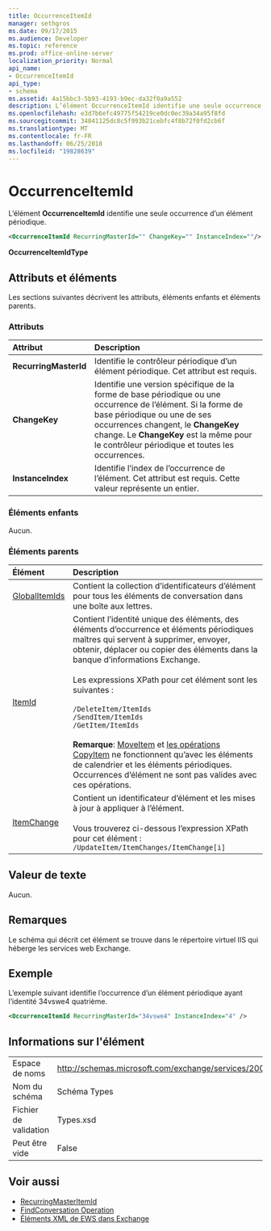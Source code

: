 ```yaml
---
title: OccurrenceItemId
manager: sethgros
ms.date: 09/17/2015
ms.audience: Developer
ms.topic: reference
ms.prod: office-online-server
localization_priority: Normal
api_name:
- OccurrenceItemId
api_type:
- schema
ms.assetid: 4a15bbc3-5b93-4193-b9ec-da32f0a9a552
description: L’élément OccurrenceItemId identifie une seule occurrence d’un élément périodique.
ms.openlocfilehash: e3d7b6efc49775f54219ce0dc0ec39a34a95f8fd
ms.sourcegitcommit: 34041125dc8c5f993b21cebfc4f8b72f0fd2cb6f
ms.translationtype: MT
ms.contentlocale: fr-FR
ms.lasthandoff: 06/25/2018
ms.locfileid: "19828639"
---
```

# <a name="occurrenceitemid"></a>OccurrenceItemId

L’élément **OccurrenceItemId** identifie une seule occurrence d’un élément périodique. 
  
```XML
<OccurrenceItemId RecurringMasterId="" ChangeKey="" InstanceIndex=""/>
```

**OccurrenceItemIdType**

## <a name="attributes-and-elements"></a>Attributs et éléments

Les sections suivantes décrivent les attributs, éléments enfants et éléments parents.
  
### <a name="attributes"></a>Attributs

|**Attribut**|**Description**|
|:-----|:-----|
|**RecurringMasterId** <br/> |Identifie le contrôleur périodique d’un élément périodique. Cet attribut est requis.  <br/> |
|**ChangeKey** <br/> |Identifie une version spécifique de la forme de base périodique ou une occurrence de l’élément. Si la forme de base périodique ou une de ses occurrences changent, le **ChangeKey** change. Le **ChangeKey** est la même pour le contrôleur périodique et toutes les occurrences.  <br/> |
|**InstanceIndex** <br/> |Identifie l’index de l’occurrence de l’élément. Cet attribut est requis. Cette valeur représente un entier.  <br/> |
   
### <a name="child-elements"></a>Éléments enfants

Aucun.
  
### <a name="parent-elements"></a>Éléments parents

|**Élément**|**Description**|
|:-----|:-----|
|[GlobalItemIds](globalitemids.md) <br/> |Contient la collection d’identificateurs d’élément pour tous les éléments de conversation dans une boîte aux lettres.  <br/> |
|[ItemId](itemids.md) <br/> | Contient l’identité unique des éléments, des éléments d’occurrence et éléments périodiques maîtres qui servent à supprimer, envoyer, obtenir, déplacer ou copier des éléments dans la banque d’informations Exchange. <br/><br/>Les expressions XPath pour cet élément sont les suivantes : <br/><br/>  `/DeleteItem/ItemIds` <br/>  `/SendItem/ItemIds` <br/>  `/GetItem/ItemIds` <br/><br/>**Remarque**: [MoveItem](moveitem-operation.md) et [les opérations CopyItem](copyitem-operation.md) ne fonctionnent qu’avec les éléments de calendrier et les éléments périodiques. Occurrences d’élément ne sont pas valides avec ces opérations.           |
|[ItemChange](itemchange.md) <br/> |Contient un identificateur d’élément et les mises à jour à appliquer à l’élément.<br/><br/> Vous trouverez ci-dessous l’expression XPath pour cet élément :  <br/>  `/UpdateItem/ItemChanges/ItemChange[i]` <br/> |
   
## <a name="text-value"></a>Valeur de texte

Aucun.
  
## <a name="remarks"></a>Remarques

Le schéma qui décrit cet élément se trouve dans le répertoire virtuel IIS qui héberge les services web Exchange.
  
## <a name="example"></a>Exemple

L’exemple suivant identifie l’occurrence d’un élément périodique ayant l’identité 34vswe4 quatrième.
  
```XML
<OccurrenceItemId RecurringMasterId="34vswe4" InstanceIndex="4" />
```

## <a name="element-information"></a>Informations sur l'élément

|||
|:-----|:-----|
|Espace de noms  <br/> |http://schemas.microsoft.com/exchange/services/2006/types  <br/> |
|Nom du schéma  <br/> |Schéma Types  <br/> |
|Fichier de validation  <br/> |Types.xsd  <br/> |
|Peut être vide  <br/> |False  <br/> |
   
## <a name="see-also"></a>Voir aussi

- [RecurringMasterItemId](recurringmasteritemid.md)
- [FindConversation Operation](findconversation-operation.md)
- [Éléments XML de EWS dans Exchange](ews-xml-elements-in-exchange.md)


